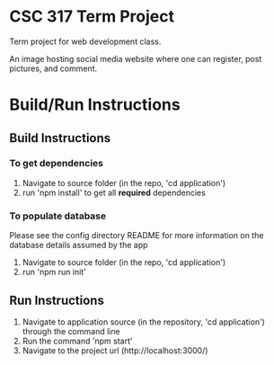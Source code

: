 # CSC 317 Term Project
Term project for web development class.

An image hosting social media website where one can register, post pictures, and comment.

# Build/Run Instructions

## Build Instructions
### To get dependencies
1. Navigate to source folder (in the repo, 'cd application')
2. run 'npm install' to get all **required** dependencies

### To populate database
Please see the config directory README for more information on the database details assumed by the app
1. Navigate to source folder (in the repo, 'cd application')
2. run 'npm run init' 

## Run Instructions
1. Navigate to application source (in the repository, 'cd application') through the command line
2. Run the command 'npm start'
3. Navigate to the project url (http://localhost:3000/)
